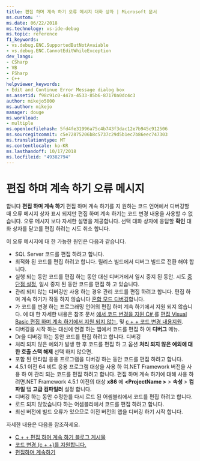 ```yaml
---
title: 편집 하며 계속 하기 오류 메시지 대화 상자 | Microsoft 문서
ms.custom: ''
ms.date: 06/22/2018
ms.technology: vs-ide-debug
ms.topic: reference
f1_keywords:
- vs.debug.ENC.SupportedButNotAvaiable
- vs.debug.ENC.CannotEditWhileException
dev_langs:
- CSharp
- VB
- FSharp
- C++
helpviewer_keywords:
- Edit and Continue Error Message dialog box
ms.assetid: f98c91c0-447a-4533-85b6-87170a0dc4c3
author: mikejo5000
ms.author: mikejo
manager: douge
ms.workload:
- multiple
ms.openlocfilehash: 5fd4fe31996a75c4b743f3dac12e7b945c912506
ms.sourcegitcommit: c5e72875206b8c5737c29d5b1ec7b86eec747303
ms.translationtype: MT
ms.contentlocale: ko-KR
ms.lasthandoff: 10/17/2018
ms.locfileid: "49382794"
---
```

# <a name="edit-and-continue-error-message"></a>편집 하며 계속 하기 오류 메시지 

합니다 **편집 하며 계속 하기** 편집 하며 계속 하기를 지 원하는 코드 언어에서 디버깅할 때 오류 메시지 상자 표시 되지만 편집 하며 계속 하기는 코드 변경 내용을 사용할 수 없습니다. 오류 메시지 보다 자세한 설명을 제공합니다. 선택 대화 상자에 응답할 **확인** 대화 상자를 닫고를 편집 하려는 시도 취소 합니다.  

이 오류 메시지에 대 한 가능한 원인은 다음과 같습니다.  

-   SQL Server 코드를 편집 하려고 합니다.
-   최적화 된 코드를 편집 하려고 합니다. 릴리스 빌드에서 디버그 빌드로 전환 해야 합니다.
-   실행 되는 동안 코드를 편집 하는 동안 대신 디버거에서 일시 중지 된 동안. 시도 [중단점 설정](../debugger/using-breakpoints.md), 일시 중지 된 동안 코드를 편집 하 고 있습니다.
-   관리 되지 않는 디버깅만 사용 하는 경우 관리 코드를 편집 하려고 합니다. 편집 하며 계속 하기가 작동 하지 않습니다 [혼합 모드 디버깅](../debugger/how-to-debug-in-mixed-mode.md)합니다.
-   가 코드를 변경 하는 프로그래밍 언어의 편집 하며 계속 하기에서 지원 되지 않습니다. 에 대 한 자세한 내용은 참조 문서 [에서 코드 변경을 지원 C# ](supported-code-changes-csharp.md)를 [편집 Visual Basic 편집 하며 계속 하기에서 지원 되지 않는](unsupported-edits-in-visual-basic-edit-and-continue.md), 및 [c + + 코드 변경 내용지원](supported-code-changes-cpp.md).
-   디버깅을 시작 하는 대신에 연결 하는 앱에서 코드를 편집 하 여 **디버그** 메뉴.  
-   Dr을 디버깅 하는 동안 코드를 편집 하려고 합니다. 디버깅  
-   처리 되지 않은 예외가 발생 한 후 코드를 편집 하 고 옵션 **처리 되지 않은 예외에 대 한 호출 스택 해제** 선택 하지 않으면.  
-   포함 된 런타임 응용 프로그램을 디버깅 하는 동안 코드를 편집 하려고 합니다.
-   4.5.1 이전 64 비트 응용 프로그램 대상을 사용 하 여.NET Framework 버전을 사용 하 여 관리 되는 코드를 편집 하려고 합니다. 편집 하며 계속 하기에 대해 사용 하려면.NET Framework 4.5.1 이전의 대상 **x86** 에  **\<ProjectName >** > **속성**  >  **컴파일** 탭 **고급 컴파일러** 설정 합니다.  
-   디버깅 하는 동안 수정한를 다시 로드 된 어셈블리에서 코드를 편집 하려고 합니다.  
-   로드 되지 않았습니다 하는 어셈블리에서 코드를 편집 하려고 합니다.  
-   최신 버전에 빌드 오류가 있으므로 이전 버전의 앱을 디버깅 하기 시작 합니다.
  
자세한 내용은 다음을 참조하세요.
- [C + + 편집 하며 계속 하기 블로그 게시물](https://blogs.msdn.microsoft.com/vcblog/2016/07/01/c-edit-and-continue-in-visual-studio-2015-update-3/)  
- [코드 변경 (c + +)를 지원합니다.](../debugger/supported-code-changes-cpp.md)
- [편집하며 계속하기](../debugger/edit-and-continue.md)